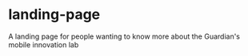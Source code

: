 # landing-page
A landing page for people wanting to know more about the Guardian's mobile innovation lab
